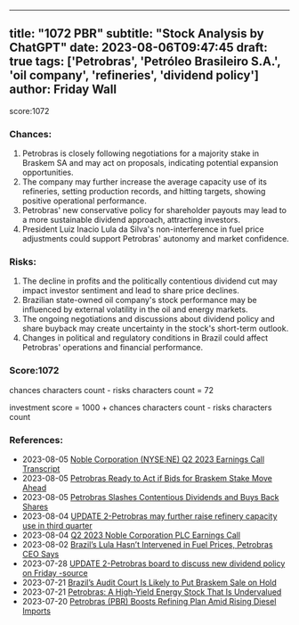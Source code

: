 
---
title: "1072 PBR"
subtitle: "Stock Analysis by ChatGPT"
date: 2023-08-06T09:47:45
draft: true
tags: ['Petrobras', 'Petróleo Brasileiro S.A.', 'oil company', 'refineries', 'dividend policy']
author: Friday Wall
---

score:1072
### Chances:
1. Petrobras is closely following negotiations for a majority stake in Braskem SA and may act on proposals, indicating potential expansion opportunities.
2. The company may further increase the average capacity use of its refineries, setting production records, and hitting targets, showing positive operational performance.
3. Petrobras' new conservative policy for shareholder payouts may lead to a more sustainable dividend approach, attracting investors.
4. President Luiz Inacio Lula da Silva's non-interference in fuel price adjustments could support Petrobras' autonomy and market confidence.
### Risks:
1. The decline in profits and the politically contentious dividend cut may impact investor sentiment and lead to share price declines.
2. Brazilian state-owned oil company's stock performance may be influenced by external volatility in the oil and energy markets.
3. The ongoing negotiations and discussions about dividend policy and share buyback may create uncertainty in the stock's short-term outlook.
4. Changes in political and regulatory conditions in Brazil could affect Petrobras' operations and financial performance.
### Score:1072
chances characters count - risks characters count = 72

investment score = 1000 + chances characters count - risks characters count
### References:
- 2023-08-05 [Noble Corporation (NYSE:NE) Q2 2023 Earnings Call Transcript](https://finance.yahoo.com/news/noble-corporation-nyse-ne-q2-152347446.html?.tsrc=rss)
- 2023-08-05 [Petrobras Ready to Act if Bids for Braskem Stake Move Ahead](https://finance.yahoo.com/news/petrobras-ready-act-bids-braskem-204557640.html?.tsrc=rss)
- 2023-08-05 [Petrobras Slashes Contentious Dividends and Buys Back Shares](https://finance.yahoo.com/news/petrobras-slashes-contentious-dividends-buys-103505277.html?.tsrc=rss)
- 2023-08-04 [UPDATE 2-Petrobras may further raise refinery capacity use in third quarter](https://finance.yahoo.com/news/1-brazils-petrobras-start-share-145128440.html?.tsrc=rss)
- 2023-08-04 [Q2 2023 Noble Corporation PLC Earnings Call](https://finance.yahoo.com/news/q2-2023-noble-corporation-plc-043234391.html?.tsrc=rss)
- 2023-08-02 [Brazil’s Lula Hasn’t Intervened in Fuel Prices, Petrobras CEO Says](https://finance.yahoo.com/news/brazil-lula-hasn-t-intervened-220537113.html?.tsrc=rss)
- 2023-07-28 [UPDATE 2-Petrobras board to discuss new dividend policy on Friday -source](https://finance.yahoo.com/news/1-petrobras-board-discuss-dividend-165645654.html?.tsrc=rss)
- 2023-07-21 [Brazil’s Audit Court Is Likely to Put Braskem Sale on Hold](https://finance.yahoo.com/news/brazil-audit-court-likely-put-193008547.html?.tsrc=rss)
- 2023-07-21 [Petrobras: A High-Yield Energy Stock That Is Undervalued](https://finance.yahoo.com/news/petrobras-high-yield-energy-stock-162024493.html?.tsrc=rss)
- 2023-07-20 [Petrobras (PBR) Boosts Refining Plan Amid Rising Diesel Imports](https://finance.yahoo.com/news/petrobras-pbr-boosts-refining-plan-111100276.html?.tsrc=rss)


                